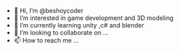 - 👋 Hi, I’m @beshoycoder
- 👀 I’m interested in game development and 3D modeling 
- 🌱 I’m currently learning unity ,c# and blender
- 💞️ I’m looking to collaborate on ...
- 📫 How to reach me ...

<!---
beshoycoder/beshoycoder is a ✨ special ✨ repository because its `README.md` (this file) appears on your GitHub profile.
You can click the Preview link to take a look at your changes.
--->
